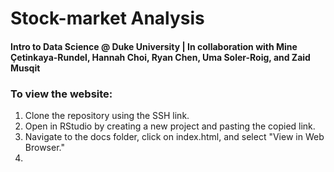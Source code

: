 # Stock-market Analysis
#### Intro to Data Science @ Duke University | In collaboration with Mine Çetinkaya-Rundel, Hannah Choi, Ryan Chen, Uma Soler-Roig, and Zaid Musqit


### To view the website: 
1. Clone the repository using the SSH link.
2. Open in RStudio by creating a new project and pasting the copied link.
3. Navigate to the docs folder, click on index.html, and select "View in Web Browser."
4.

